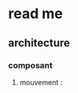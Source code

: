 # read me 

## architecture


### composant 

1. mouvement :
<Seance>
<Slot pause="" repetitions="">
    <Exo>
        <Mouvement type="type" repetitions="" series=""><Mouvement>
    </Exo>
    <Exo>
        <Mouvement type="type" repetitions="" series=""><Mouvement>
    </Exo>
</Slot>
<Slot pause="" repetitions="">
    <Exo>
        <Mouvement type="type" repetitions="" series=""><Mouvement>
    </Exo>
    <Exo>
        <Mouvement type="type" repetitions="" series=""><Mouvement>
    </Exo>
 </Slot>

</Seance>